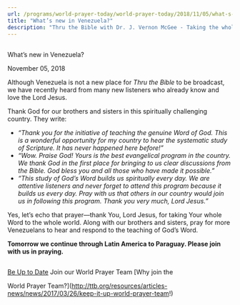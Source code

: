 ```yaml
---
url: /programs/world-prayer-today/world-prayer-today/2018/11/05/what-s-new-in-venezuela
title: "What’s new in Venezuela?"
description: "Thru the Bible with Dr. J. Vernon McGee - Taking the whole Word to the whole world"
---
```







## 
 What’s new in Venezuela?


November 05, 2018




Although Venezuela is not a new place for *Thru the Bible* to be broadcast, we have recently heard from many new listeners who already know and love the Lord Jesus. 


Thank God for our brothers and sisters in this spiritually challenging country. They write: 


* *“Thank you for the initiative of teaching the genuine Word of God. This is a wonderful opportunity for my country to hear the systematic study of Scripture. It has never happened here before!”*
* *“Wow. Praise God! Yours is the best evangelical program in the country. We thank God in the first place for bringing to us clear discussions from the Bible. God bless you and all those who have made it possible.”*
* *“This study of God’s Word builds us spiritually every day. We are attentive listeners and never forget to attend this program because it builds us every day. Pray with us that others in our country would join us in following this program. Thank you very much, Lord Jesus.”*


Yes, let’s echo that prayer—thank You, Lord Jesus, for taking Your whole Word to the whole world. Along with our brothers and sisters, pray for more Venezuelans to hear and respond to the teaching of God’s Word. 


**Tomorrow we continue through Latin America to Paraguay. Please join with us in praying.**







## 




[Be Up to Date](http://feeds.feedburner.com/WorldPrayerToday "World Prayer Today RSS Feed")
Join our World Prayer Team
[Why join the  

World Prayer Team?](http://ttb.org/resources/articles-news/news/2017/03/26/keep-it-up-world-prayer-team!)




